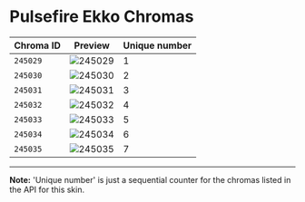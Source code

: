 # Pulsefire Ekko Chromas

| Chroma ID | Preview | Unique number |
|---|---|---|
| `245029` | ![245029](https://raw.communitydragon.org/latest/plugins/rcp-be-lol-game-data/global/default/v1/champion-chroma-images/245/245029.png) | 1 |
| `245030` | ![245030](https://raw.communitydragon.org/latest/plugins/rcp-be-lol-game-data/global/default/v1/champion-chroma-images/245/245030.png) | 2 |
| `245031` | ![245031](https://raw.communitydragon.org/latest/plugins/rcp-be-lol-game-data/global/default/v1/champion-chroma-images/245/245031.png) | 3 |
| `245032` | ![245032](https://raw.communitydragon.org/latest/plugins/rcp-be-lol-game-data/global/default/v1/champion-chroma-images/245/245032.png) | 4 |
| `245033` | ![245033](https://raw.communitydragon.org/latest/plugins/rcp-be-lol-game-data/global/default/v1/champion-chroma-images/245/245033.png) | 5 |
| `245034` | ![245034](https://raw.communitydragon.org/latest/plugins/rcp-be-lol-game-data/global/default/v1/champion-chroma-images/245/245034.png) | 6 |
| `245035` | ![245035](https://raw.communitydragon.org/latest/plugins/rcp-be-lol-game-data/global/default/v1/champion-chroma-images/245/245035.png) | 7 |

---

**Note:** 'Unique number' is just a sequential counter for the chromas listed in the API for this skin.